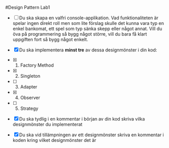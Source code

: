 #Design Pattern Lab1
- [ ]  Du ska skapa en valfri console-applikation. 
Vad funktionaliteten är spelar ingen direkt roll men som lite förslag skulle det kunna vara 
typ en enkel bankomat, ett spel som typ sänka skepp eller något annat. 
Vill du öva på programmering så bygg något större, vill du bara få klart uppgiften fort så bygg något enkelt.

- [x]  Du ska implementera **minst tre** av dessa designmönster i din kod:

- [x]    1. Factory Method
- [x]    2. Singleton
- [ ]    3. Adapter
- [x]    4. Observer
- [ ]    5. Strategy

- [x]  Du ska tydlig i en kommentar i början av din kod skriva vilka designmönster du implementerat

- [x]  Du ska vid tillämpningen av ett designmönster skriva en kommentar i koden kring vilket designmönster det är
